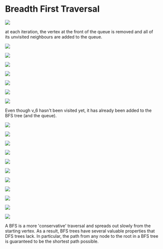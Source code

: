 # Breadth First Traversal

![](http://i.imgur.com/6GICOU5.png)

at each iteration, the vertex at the front of the queue is removed and all of its unvisited neighbours are added to the queue.

![](http://i.imgur.com/3yyjj9Z.png)

![](http://i.imgur.com/HDSemo1.png)

![](http://i.imgur.com/zKSamp6.png)

![](http://i.imgur.com/xxuDcaM.png)

![](http://i.imgur.com/Ik9tMet.png)

![](http://i.imgur.com/mGcJIUj.png)

![](http://i.imgur.com/fqmi3kr.png)

Even though v_6 hasn't been visited yet, it has already been added to the BFS tree (and the queue).

![](http://i.imgur.com/QUcE1pB.png)

![](http://i.imgur.com/pzW6xbH.png)

![](http://i.imgur.com/2z83jFi.png)

![](http://i.imgur.com/S6ck25q.png)

![](http://i.imgur.com/dgrEJaS.png)

![](http://i.imgur.com/SjucCD3.png)

![](http://i.imgur.com/61nTvuP.png)

![](http://i.imgur.com/sE7TaxS.png)

![](http://i.imgur.com/Wv4ftdV.png)

![](http://i.imgur.com/2wDN3Fj.png)

![](http://i.imgur.com/tSgsRY4.png)

A BFS is a more 'conservative' traversal and spreads out slowly from the starting vertex.
As a result, BFS trees have several valuable properties that DFS trees lack.
In particular, the path from any node to the root in a BFS tree is guaranteed to be the shortest path possible.

